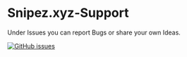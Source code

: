 # Snipez.xyz-Support
Under Issues you can report Bugs or share your own Ideas.

[![GitHub issues](https://img.shields.io/github/issues/SnipezHvH/Snipez.xyz-Support)](https://github.com/SnipezHvH/Snipez.xyz-Support/issues)

